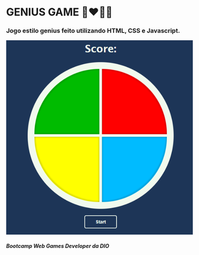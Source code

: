 # GENIUS GAME :green_heart::heart::blue_heart::yellow_heart:

### Jogo estilo genius feito utilizando HTML, CSS e Javascript.

!["screenshot"](https://github.com/bluejynz/dio-geniusgame/blob/main/genius.png?raw=true)

##### Bootcamp Web Games Developer da DIO
